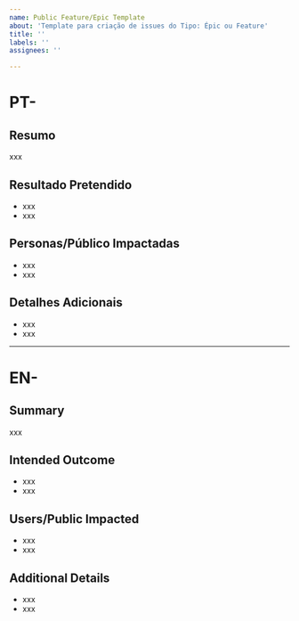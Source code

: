 ```yaml
---
name: Public Feature/Epic Template
about: 'Template para criação de issues do Tipo: Épic ou Feature'
title: ''
labels: ''
assignees: ''

---
```


# PT-

## Resumo
xxx

## Resultado Pretendido
- xxx
- xxx

## Personas/Público Impactadas
- xxx
- xxx


## Detalhes Adicionais
- xxx
- xxx

---

# EN-

## Summary
xxx

## Intended Outcome
- xxx
- xxx

## Users/Public Impacted
- xxx
- xxx

## Additional Details
- xxx
- xxx
